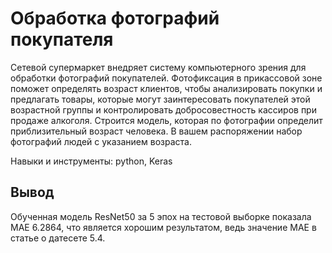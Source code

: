# Обработка фотографий покупателя

Сетевой супермаркет внедряет систему компьютерного зрения для обработки фотографий покупателей. Фотофиксация в прикассовой зоне поможет определять возраст клиентов, чтобы анализировать покупки и предлагать товары, которые могут заинтересовать покупателей этой возрастной группы и контролировать добросовестность кассиров при продаже алкоголя. Строится модель, которая по фотографии определит приблизительный возраст человека. В вашем распоряжении набор фотографий людей с указанием возраста.

Навыки и инструменты: python, Keras

## Вывод

Обученная модель ResNet50 за 5 эпох на тестовой выборке показала MAE 6.2864, что является хорошим результатом, ведь значение MAE в статье о датесете 5.4.
